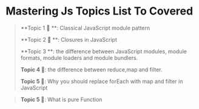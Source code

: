 # Mastering Js Topics List To Covered

>**Topic 1 📜 **: Classical JavaScript module pattern
>
>**Topic 2 📜 **: Closures in JavaScript
>
>**Topic 3  **: the difference between JavaScript modules, module formats, module loaders and module bundlers.
>
>**Topic 4  📜**: the difference between reduce,map and filter.
> 
>**Topic 5  📜**:   Why you should replace forEach with map and filter in
> JavaScript 

>**Topic 5  📜**:   What is pure Function 
